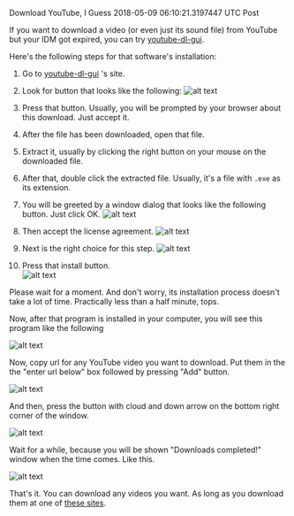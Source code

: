 Download YouTube, I Guess
2018-05-09 06:10:21.3197447 UTC
Post

If you want to download a video (or even just its sound file) from YouTube
but your IDM got expired, you can try [youtube-dl-gui](https://mrs0m30n3.github.io/youtube-dl-gui/).

Here's the following steps for that software's installation:

1. Go to [youtube-dl-gui](https://mrs0m30n3.github.io/youtube-dl-gui/) 's site.
2. Look for button that looks like the following:
   ![alt text](images/ytbdlg-00.png "This button")

3. Press that button.
   Usually, you will be prompted by your browser about this download.
   Just accept it.

4. After the file has been downloaded, open that file.

5. Extract it, usually by clicking the right button on your mouse on the downloaded file.

6. After that, double click the extracted file.
   Usually, it's a file with `.exe` as its extension.

7. You will be greeted by a window dialog that looks like the following button. Just click OK. ![alt text](images/ytbdlg-install-00.png "Language Choices")
8. Then accept the license agreement.  ![alt text](images/ytbdlg-install-01.png "License Agreement")
9. Next is the right choice for this step.  ![alt text](images/ytbdlg-install-02.png "Create Desktop Shortcut")
10. Press that install button. <br/> ![alt text](images/ytbdlg-install-03.png "Install")

Please wait for a moment. And don't worry, its installation process doesn't take a lot of time.
Practically less than a half minute, tops.

Now, after that program is installed in your computer, you will see this program like the following

![alt text](images/ytbdlg-00.5.png "First")

Now, copy url for any YouTube video you want to download.
Put them in the the "enter url below" box followed by pressing "Add" button.

![alt text](images/ytbdlg-01.png "Q")

And then, press the button with cloud and down arrow on the bottom right corner of the window.

![alt text](images/ytbdlg-02.png "Downloading")

Wait for a while, because you will be shown "Downloads completed!" window when the time comes.
Like this.

![alt text](images/ytbdlg-03.png "Finished")

That's it. You can download any videos you want. As long as you download them at one of [these sites](https://rg3.github.io/youtube-dl/supportedsites.html). 

